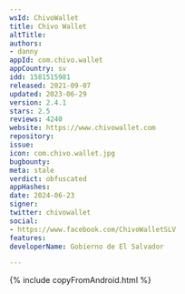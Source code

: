```yaml
---
wsId: ChivoWallet
title: Chivo Wallet
altTitle: 
authors:
- danny
appId: com.chivo.wallet
appCountry: sv
idd: 1581515981
released: 2021-09-07
updated: 2023-06-29
version: 2.4.1
stars: 2.5
reviews: 4240
website: https://www.chivowallet.com
repository: 
issue: 
icon: com.chivo.wallet.jpg
bugbounty: 
meta: stale
verdict: obfuscated
appHashes: 
date: 2024-06-23
signer: 
twitter: chivowallet
social:
- https://www.facebook.com/ChivoWalletSLV
features: 
developerName: Gobierno de El Salvador

---
```


{% include copyFromAndroid.html %}
